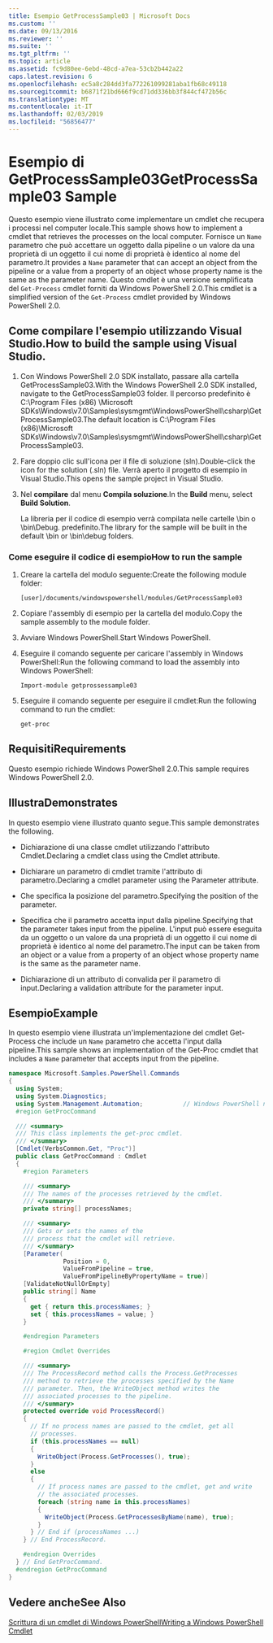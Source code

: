 ```yaml
---
title: Esempio GetProcessSample03 | Microsoft Docs
ms.custom: ''
ms.date: 09/13/2016
ms.reviewer: ''
ms.suite: ''
ms.tgt_pltfrm: ''
ms.topic: article
ms.assetid: fc9d80ee-6ebd-48cd-a7ea-53cb2b442a22
caps.latest.revision: 6
ms.openlocfilehash: ec5a8c284dd3fa772261099281aba1fb68c49118
ms.sourcegitcommit: b6871f21bd666f9cd71dd336bb3f844cf472b56c
ms.translationtype: MT
ms.contentlocale: it-IT
ms.lasthandoff: 02/03/2019
ms.locfileid: "56856477"
---
```

# <a name="getprocesssample03-sample"></a><span data-ttu-id="82d87-102">Esempio di GetProcessSample03</span><span class="sxs-lookup"><span data-stu-id="82d87-102">GetProcessSample03 Sample</span></span>

<span data-ttu-id="82d87-103">Questo esempio viene illustrato come implementare un cmdlet che recupera i processi nel computer locale.</span><span class="sxs-lookup"><span data-stu-id="82d87-103">This sample shows how to implement a cmdlet that retrieves the processes on the local computer.</span></span> <span data-ttu-id="82d87-104">Fornisce un `Name` parametro che può accettare un oggetto dalla pipeline o un valore da una proprietà di un oggetto il cui nome di proprietà è identico al nome del parametro.</span><span class="sxs-lookup"><span data-stu-id="82d87-104">It provides a `Name` parameter that can accept an object from the pipeline or a value from a property of an object whose property name is the same as the parameter name.</span></span> <span data-ttu-id="82d87-105">Questo cmdlet è una versione semplificata del `Get-Process` cmdlet forniti da Windows PowerShell 2.0.</span><span class="sxs-lookup"><span data-stu-id="82d87-105">This cmdlet is a simplified version of the `Get-Process` cmdlet provided by Windows PowerShell 2.0.</span></span>

## <a name="how-to-build-the-sample-using-visual-studio"></a><span data-ttu-id="82d87-106">Come compilare l'esempio utilizzando Visual Studio.</span><span class="sxs-lookup"><span data-stu-id="82d87-106">How to build the sample using Visual Studio.</span></span>

1. <span data-ttu-id="82d87-107">Con Windows PowerShell 2.0 SDK installato, passare alla cartella GetProcessSample03.</span><span class="sxs-lookup"><span data-stu-id="82d87-107">With the Windows PowerShell 2.0 SDK installed, navigate to the GetProcessSample03 folder.</span></span> <span data-ttu-id="82d87-108">Il percorso predefinito è C:\Program Files (x86) \Microsoft SDKs\Windows\v7.0\Samples\sysmgmt\WindowsPowerShell\csharp\GetProcessSample03.</span><span class="sxs-lookup"><span data-stu-id="82d87-108">The default location is C:\Program Files (x86)\Microsoft SDKs\Windows\v7.0\Samples\sysmgmt\WindowsPowerShell\csharp\GetProcessSample03.</span></span>

2. <span data-ttu-id="82d87-109">Fare doppio clic sull'icona per il file di soluzione (sln).</span><span class="sxs-lookup"><span data-stu-id="82d87-109">Double-click the icon for the solution (.sln) file.</span></span> <span data-ttu-id="82d87-110">Verrà aperto il progetto di esempio in Visual Studio.</span><span class="sxs-lookup"><span data-stu-id="82d87-110">This opens the sample project in Visual Studio.</span></span>

3. <span data-ttu-id="82d87-111">Nel **compilare** dal menu **Compila soluzione**.</span><span class="sxs-lookup"><span data-stu-id="82d87-111">In the **Build** menu, select **Build Solution**.</span></span>

    <span data-ttu-id="82d87-112">La libreria per il codice di esempio verrà compilata nelle cartelle \bin o \bin\Debug. predefinito.</span><span class="sxs-lookup"><span data-stu-id="82d87-112">The library for the sample will be built in the default \bin or \bin\debug folders.</span></span>

### <a name="how-to-run-the-sample"></a><span data-ttu-id="82d87-113">Come eseguire il codice di esempio</span><span class="sxs-lookup"><span data-stu-id="82d87-113">How to run the sample</span></span>

1. <span data-ttu-id="82d87-114">Creare la cartella del modulo seguente:</span><span class="sxs-lookup"><span data-stu-id="82d87-114">Create the following module folder:</span></span>

    `[user]/documents/windowspowershell/modules/GetProcessSample03`

2. <span data-ttu-id="82d87-115">Copiare l'assembly di esempio per la cartella del modulo.</span><span class="sxs-lookup"><span data-stu-id="82d87-115">Copy the sample assembly to the module folder.</span></span>

3. <span data-ttu-id="82d87-116">Avviare Windows PowerShell.</span><span class="sxs-lookup"><span data-stu-id="82d87-116">Start Windows PowerShell.</span></span>

4. <span data-ttu-id="82d87-117">Eseguire il comando seguente per caricare l'assembly in Windows PowerShell:</span><span class="sxs-lookup"><span data-stu-id="82d87-117">Run the following command to load the assembly into Windows PowerShell:</span></span>

    `Import-module getprossessample03`

5. <span data-ttu-id="82d87-118">Eseguire il comando seguente per eseguire il cmdlet:</span><span class="sxs-lookup"><span data-stu-id="82d87-118">Run the following command to run the cmdlet:</span></span>

    `get-proc`

## <a name="requirements"></a><span data-ttu-id="82d87-119">Requisiti</span><span class="sxs-lookup"><span data-stu-id="82d87-119">Requirements</span></span>

<span data-ttu-id="82d87-120">Questo esempio richiede Windows PowerShell 2.0.</span><span class="sxs-lookup"><span data-stu-id="82d87-120">This sample requires Windows PowerShell 2.0.</span></span>

## <a name="demonstrates"></a><span data-ttu-id="82d87-121">Illustra</span><span class="sxs-lookup"><span data-stu-id="82d87-121">Demonstrates</span></span>

<span data-ttu-id="82d87-122">In questo esempio viene illustrato quanto segue.</span><span class="sxs-lookup"><span data-stu-id="82d87-122">This sample demonstrates the following.</span></span>

- <span data-ttu-id="82d87-123">Dichiarazione di una classe cmdlet utilizzando l'attributo Cmdlet.</span><span class="sxs-lookup"><span data-stu-id="82d87-123">Declaring a cmdlet class using the Cmdlet attribute.</span></span>

- <span data-ttu-id="82d87-124">Dichiarare un parametro di cmdlet tramite l'attributo di parametro.</span><span class="sxs-lookup"><span data-stu-id="82d87-124">Declaring a cmdlet parameter using the Parameter attribute.</span></span>

- <span data-ttu-id="82d87-125">Che specifica la posizione del parametro.</span><span class="sxs-lookup"><span data-stu-id="82d87-125">Specifying the position of the parameter.</span></span>

- <span data-ttu-id="82d87-126">Specifica che il parametro accetta input dalla pipeline.</span><span class="sxs-lookup"><span data-stu-id="82d87-126">Specifying that the parameter takes input from the pipeline.</span></span> <span data-ttu-id="82d87-127">L'input può essere eseguita da un oggetto o un valore da una proprietà di un oggetto il cui nome di proprietà è identico al nome del parametro.</span><span class="sxs-lookup"><span data-stu-id="82d87-127">The input can be taken from an object or a value from a property of an object whose property name is the same as the parameter name.</span></span>

- <span data-ttu-id="82d87-128">Dichiarazione di un attributo di convalida per il parametro di input.</span><span class="sxs-lookup"><span data-stu-id="82d87-128">Declaring a validation attribute for the parameter input.</span></span>

## <a name="example"></a><span data-ttu-id="82d87-129">Esempio</span><span class="sxs-lookup"><span data-stu-id="82d87-129">Example</span></span>

<span data-ttu-id="82d87-130">In questo esempio viene illustrata un'implementazione del cmdlet Get-Process che include un `Name` parametro che accetta l'input dalla pipeline.</span><span class="sxs-lookup"><span data-stu-id="82d87-130">This sample shows an implementation of the Get-Proc cmdlet that includes a `Name` parameter that accepts input from the pipeline.</span></span>

```csharp
namespace Microsoft.Samples.PowerShell.Commands
{
  using System;
  using System.Diagnostics;
  using System.Management.Automation;           // Windows PowerShell namespace
  #region GetProcCommand

  /// <summary>
  /// This class implements the get-proc cmdlet.
  /// </summary>
  [Cmdlet(VerbsCommon.Get, "Proc")]
  public class GetProcCommand : Cmdlet
  {
    #region Parameters

    /// <summary>
    /// The names of the processes retrieved by the cmdlet.
    /// </summary>
    private string[] processNames;

    /// <summary>
    /// Gets or sets the names of the
    /// process that the cmdlet will retrieve.
    /// </summary>
    [Parameter(
               Position = 0,
               ValueFromPipeline = true,
               ValueFromPipelineByPropertyName = true)]
    [ValidateNotNullOrEmpty]
    public string[] Name
    {
      get { return this.processNames; }
      set { this.processNames = value; }
    }

    #endregion Parameters

    #region Cmdlet Overrides

    /// <summary>
    /// The ProcessRecord method calls the Process.GetProcesses
    /// method to retrieve the processes specified by the Name
    /// parameter. Then, the WriteObject method writes the
    /// associated processes to the pipeline.
    /// </summary>
    protected override void ProcessRecord()
    {
      // If no process names are passed to the cmdlet, get all
      // processes.
      if (this.processNames == null)
      {
        WriteObject(Process.GetProcesses(), true);
      }
      else
      {
        // If process names are passed to the cmdlet, get and write
        // the associated processes.
        foreach (string name in this.processNames)
        {
          WriteObject(Process.GetProcessesByName(name), true);
        }
      } // End if (processNames ...)
    } // End ProcessRecord.

    #endregion Overrides
  } // End GetProcCommand.
  #endregion GetProcCommand
}
```

## <a name="see-also"></a><span data-ttu-id="82d87-131">Vedere anche</span><span class="sxs-lookup"><span data-stu-id="82d87-131">See Also</span></span>

[<span data-ttu-id="82d87-132">Scrittura di un cmdlet di Windows PowerShell</span><span class="sxs-lookup"><span data-stu-id="82d87-132">Writing a Windows PowerShell Cmdlet</span></span>](./writing-a-windows-powershell-cmdlet.md)
